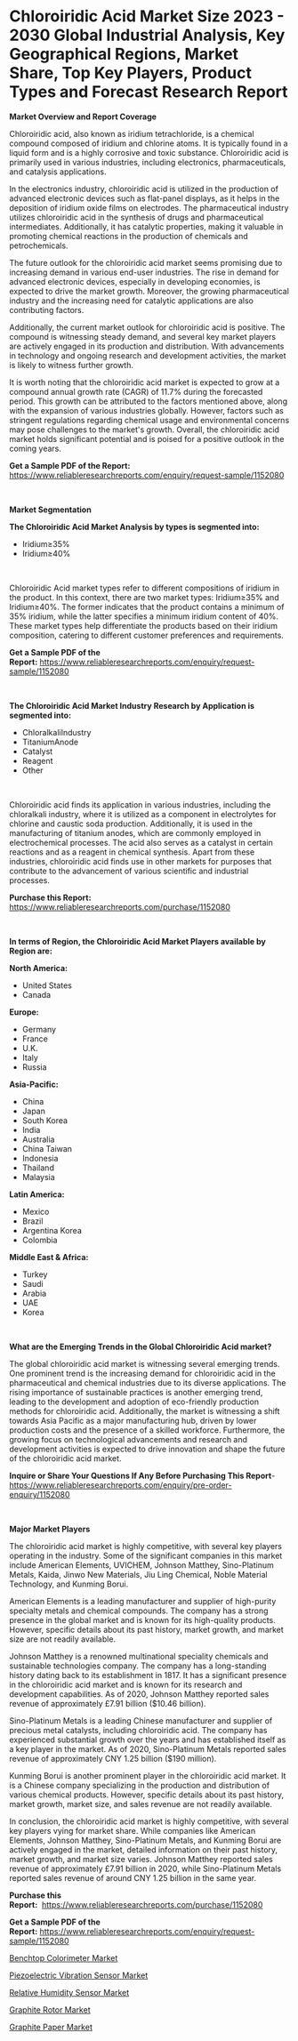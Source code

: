 <p><h1>Chloroiridic Acid Market Size 2023 - 2030 Global Industrial Analysis, Key Geographical Regions, Market Share, Top Key Players, Product Types and Forecast Research Report</h1></p><p><strong>Market Overview and Report Coverage</strong></p>
<p><p>Chloroiridic acid, also known as iridium tetrachloride, is a chemical compound composed of iridium and chlorine atoms. It is typically found in a liquid form and is a highly corrosive and toxic substance. Chloroiridic acid is primarily used in various industries, including electronics, pharmaceuticals, and catalysis applications.</p><p>In the electronics industry, chloroiridic acid is utilized in the production of advanced electronic devices such as flat-panel displays, as it helps in the deposition of iridium oxide films on electrodes. The pharmaceutical industry utilizes chloroiridic acid in the synthesis of drugs and pharmaceutical intermediates. Additionally, it has catalytic properties, making it valuable in promoting chemical reactions in the production of chemicals and petrochemicals.</p><p>The future outlook for the chloroiridic acid market seems promising due to increasing demand in various end-user industries. The rise in demand for advanced electronic devices, especially in developing economies, is expected to drive the market growth. Moreover, the growing pharmaceutical industry and the increasing need for catalytic applications are also contributing factors.</p><p>Additionally, the current market outlook for chloroiridic acid is positive. The compound is witnessing steady demand, and several key market players are actively engaged in its production and distribution. With advancements in technology and ongoing research and development activities, the market is likely to witness further growth.</p><p>It is worth noting that the chloroiridic acid market is expected to grow at a compound annual growth rate (CAGR) of 11.7% during the forecasted period. This growth can be attributed to the factors mentioned above, along with the expansion of various industries globally. However, factors such as stringent regulations regarding chemical usage and environmental concerns may pose challenges to the market's growth. Overall, the chloroiridic acid market holds significant potential and is poised for a positive outlook in the coming years.</p></p>
<p><strong>Get a Sample PDF of the Report:</strong> <a href="https://www.reliableresearchreports.com/enquiry/request-sample/1152080">https://www.reliableresearchreports.com/enquiry/request-sample/1152080</a></p>
<p>&nbsp;</p>
<p><strong>Market Segmentation</strong></p>
<p><strong>The Chloroiridic Acid Market Analysis by types is segmented into:</strong></p>
<p><ul><li>Iridium≥35%</li><li>Iridium≥40%</li></ul></p>
<p>&nbsp;</p>
<p><p>Chloroiridic Acid market types refer to different compositions of iridium in the product. In this context, there are two market types: Iridium≥35% and Iridium≥40%. The former indicates that the product contains a minimum of 35% iridium, while the latter specifies a minimum iridium content of 40%. These market types help differentiate the products based on their iridium composition, catering to different customer preferences and requirements.</p></p>
<p><strong>Get a Sample PDF of the Report:</strong>&nbsp;<a href="https://www.reliableresearchreports.com/enquiry/request-sample/1152080">https://www.reliableresearchreports.com/enquiry/request-sample/1152080</a></p>
<p>&nbsp;</p>
<p><strong>The Chloroiridic Acid Market Industry Research by Application is segmented into:</strong></p>
<p><ul><li>ChloralkaliIndustry</li><li>TitaniumAnode</li><li>Catalyst</li><li>Reagent</li><li>Other</li></ul></p>
<p>&nbsp;</p>
<p><p>Chloroiridic acid finds its application in various industries, including the chloralkali industry, where it is utilized as a component in electrolytes for chlorine and caustic soda production. Additionally, it is used in the manufacturing of titanium anodes, which are commonly employed in electrochemical processes. The acid also serves as a catalyst in certain reactions and as a reagent in chemical synthesis. Apart from these industries, chloroiridic acid finds use in other markets for purposes that contribute to the advancement of various scientific and industrial processes.</p></p>
<p><strong>Purchase this Report:</strong>&nbsp; <a href="https://www.reliableresearchreports.com/purchase/1152080">https://www.reliableresearchreports.com/purchase/1152080</a></p>
<p>&nbsp;</p>
<p><strong>In terms of Region, the Chloroiridic Acid Market Players available by Region are:</strong></p>
<p>
    <p> <strong> North America: </strong>
        <ul>
            <li>United States</li>
            <li>Canada</li>
        </ul>
        </p> 
    <p> <strong> Europe: </strong>
        <ul>
            <li>Germany</li>
            <li>France</li>
            <li>U.K.</li>
            <li>Italy</li>
            <li>Russia</li>
        </ul>
        </p> 
    <p> <strong> Asia-Pacific: </strong>
        <ul>
            <li>China</li>
            <li>Japan</li>
            <li>South Korea</li>
            <li>India</li>
            <li>Australia</li>
            <li>China Taiwan</li>
            <li>Indonesia</li>
            <li>Thailand</li>
            <li>Malaysia</li>
        </ul>
        </p> 
    <p> <strong> Latin America: </strong>
        <ul>
            <li>Mexico</li>
            <li>Brazil</li>
            <li>Argentina Korea</li>
            <li>Colombia</li>
        </ul>
        </p> 
    <p> <strong> Middle East & Africa: </strong>
        <ul>
            <li>Turkey</li>
            <li>Saudi</li>
            <li>Arabia</li>
            <li>UAE</li>
            <li>Korea</li>
        </ul>
    </p>
    </p>
<p>&nbsp;</p>
<p><strong>What are the Emerging Trends in the Global Chloroiridic Acid market?</strong></p>
<p><p>The global chloroiridic acid market is witnessing several emerging trends. One prominent trend is the increasing demand for chloroiridic acid in the pharmaceutical and chemical industries due to its diverse applications. The rising importance of sustainable practices is another emerging trend, leading to the development and adoption of eco-friendly production methods for chloroiridic acid. Additionally, the market is witnessing a shift towards Asia Pacific as a major manufacturing hub, driven by lower production costs and the presence of a skilled workforce. Furthermore, the growing focus on technological advancements and research and development activities is expected to drive innovation and shape the future of the chloroiridic acid market.</p></p>
<p><strong>Inquire or Share Your Questions If Any Before Purchasing This Report</strong>- <a href="https://www.reliableresearchreports.com/enquiry/pre-order-enquiry/1152080">https://www.reliableresearchreports.com/enquiry/pre-order-enquiry/1152080</a></p>
<p>&nbsp;</p>
<p><strong>Major Market Players</strong></p>
<p><p>The chloroiridic acid market is highly competitive, with several key players operating in the industry. Some of the significant companies in this market include American Elements, UVICHEM, Johnson Matthey, Sino-Platinum Metals, Kaida, Jinwo New Materials, Jiu Ling Chemical, Noble Material Technology, and Kunming Borui.</p><p>American Elements is a leading manufacturer and supplier of high-purity specialty metals and chemical compounds. The company has a strong presence in the global market and is known for its high-quality products. However, specific details about its past history, market growth, and market size are not readily available.</p><p>Johnson Matthey is a renowned multinational speciality chemicals and sustainable technologies company. The company has a long-standing history dating back to its establishment in 1817. It has a significant presence in the chloroiridic acid market and is known for its research and development capabilities. As of 2020, Johnson Matthey reported sales revenue of approximately £7.91 billion ($10.46 billion).</p><p>Sino-Platinum Metals is a leading Chinese manufacturer and supplier of precious metal catalysts, including chloroiridic acid. The company has experienced substantial growth over the years and has established itself as a key player in the market. As of 2020, Sino-Platinum Metals reported sales revenue of approximately CNY 1.25 billion ($190 million).</p><p>Kunming Borui is another prominent player in the chloroiridic acid market. It is a Chinese company specializing in the production and distribution of various chemical products. However, specific details about its past history, market growth, market size, and sales revenue are not readily available.</p><p>In conclusion, the chloroiridic acid market is highly competitive, with several key players vying for market share. While companies like American Elements, Johnson Matthey, Sino-Platinum Metals, and Kunming Borui are actively engaged in the market, detailed information on their past history, market growth, and market size varies. Johnson Matthey reported sales revenue of approximately £7.91 billion in 2020, while Sino-Platinum Metals reported sales revenue of around CNY 1.25 billion in the same year.</p></p>
<p><strong>Purchase this Report:</strong>&nbsp;&nbsp;<a href="https://www.reliableresearchreports.com/purchase/1152080">https://www.reliableresearchreports.com/purchase/1152080</a></p>
<p></p>
<p><strong>Get a Sample PDF of the Report:</strong>&nbsp;<a href="https://www.reliableresearchreports.com/enquiry/request-sample/1152080">https://www.reliableresearchreports.com/enquiry/request-sample/1152080</a></p>
<p><p><a href="https://medium.com/@beaugrant15/benchtop-colorimeter-market-outlook-industry-overview-and-forecast-2023-to-2030-39f1e40ae714">Benchtop Colorimeter Market</a></p><p><a href="https://medium.com/@donaldmendez2018/piezoelectric-vibration-sensor-market-size-reveals-the-best-marketing-channels-in-global-industry-cea6a93822b3">Piezoelectric Vibration Sensor Market</a></p><p><a href="https://medium.com/@kennethjensen27/relative-humidity-sensor-market-trends-and-market-analysis-forecasted-for-period-2023-2030-f95b75b9f66a">Relative Humidity Sensor Market</a></p><p><a href="https://github.com/luckyshygirl/Market-Research-Report-List-1/blob/main/graphite-rotor-market.md">Graphite Rotor Market</a></p><p><a href="https://github.com/gdfhhhj/Market-Research-Report-List-1/blob/main/graphite-paper-market.md">Graphite Paper Market</a></p></p>